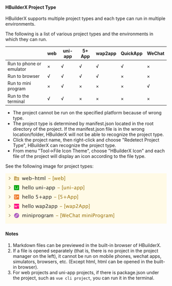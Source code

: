 #### HBuilderX Project Type

HBuilderX supports multiple project types and each type can run in multiple environments.

The following is a list of various project types and the environments in which they can run.

|                       | web | uni-app | 5+ App| wap2app | QuickApp | WeChat |
| --------------------- | ------- | ------ | ---------- | ------- | ------ | ---------- |
| Run to phone or emulator | ×       | √      | √          | √       | √      | ×          |
| Run to browser           | √       | √      | √          | √       | ×      | ×          |
| Run to mini program           | ×       | √      | ×          | ×       | ×      | √          |
| Run to the terminal          | √      | √      | ×          | ×       | ×      | ×          |

- The project cannot be run on the specified platform because of wrong type.
- The project type is determined by manifest.json located in the root directory of the project. If the manifest.json file is in the wrong location/folder, HBuilderX will not be able to recognize the project type.
- Click the project name, then right-click and choose "Redetect Project Type", HBuilderX can recognize the project type.
- From menu "Tool->File Icon Theme", choose "HBuilderX Icon" and each file of the project will display an icon according to the file type.

See the following image for project types:

<img src="/static/snapshots/tutorial/ProjectType_en.png" class="hd-img" />

#### Notes

1. Markdown files can be previewed in the built-in browser of HBuilderX.
2. If a file is opened separately (that is, there is no project in the project manager on the left), it cannot be run on mobile phones, wechat apps, simulators, browsers, etc. (Except html, html can be opened in the built-in browser).
3. For web projects and uni-app projects, if there is package.json under the project, such as `vue cli project`, you can run it in the terminal.
